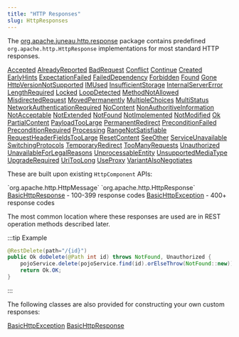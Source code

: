 ```yaml
---
title: "HTTP Responses"
slug: HttpResponses
---
```


The <a href="/site/apidocs/org/apache/juneau/http/response/package-summary.html" target="_blank">org.apache.juneau.http.response</a> package contains predefined
`org.apache.http.HttpResponse` implementations for most standard HTTP responses.

<tree>
<node-0><javac-class><a href="/site/apidocs/org/apache/juneau/http/response/Accepted.html" target="_blank">Accepted</a></javac-class> <javac-class><a href="/site/apidocs/org/apache/juneau/http/response/AlreadyReported.html" target="_blank">AlreadyReported</a></javac-class> <javac-class><a href="/site/apidocs/org/apache/juneau/http/response/BadRequest.html" target="_blank">BadRequest</a></javac-class> <javac-class><a href="/site/apidocs/org/apache/juneau/http/response/Conflict.html" target="_blank">Conflict</a></javac-class> <javac-class><a href="/site/apidocs/org/apache/juneau/http/response/Continue.html" target="_blank">Continue</a></javac-class> <javac-class><a href="/site/apidocs/org/apache/juneau/http/response/Created.html" target="_blank">Created</a></javac-class> <javac-class><a href="/site/apidocs/org/apache/juneau/http/response/EarlyHints.html" target="_blank">EarlyHints</a></javac-class> <javac-class><a href="/site/apidocs/org/apache/juneau/http/response/ExpectationFailed.html" target="_blank">ExpectationFailed</a></javac-class> <javac-class><a href="/site/apidocs/org/apache/juneau/http/response/FailedDependency.html" target="_blank">FailedDependency</a></javac-class> <javac-class><a href="/site/apidocs/org/apache/juneau/http/response/Forbidden.html" target="_blank">Forbidden</a></javac-class> <javac-class><a href="/site/apidocs/org/apache/juneau/http/response/Found.html" target="_blank">Found</a></javac-class> <javac-class><a href="/site/apidocs/org/apache/juneau/http/response/Gone.html" target="_blank">Gone</a></javac-class> <javac-class><a href="/site/apidocs/org/apache/juneau/http/response/HttpVersionNotSupported.html" target="_blank">HttpVersionNotSupported</a></javac-class> <javac-class><a href="/site/apidocs/org/apache/juneau/http/response/IMUsed.html" target="_blank">IMUsed</a></javac-class> <javac-class><a href="/site/apidocs/org/apache/juneau/http/response/InsufficientStorage.html" target="_blank">InsufficientStorage</a></javac-class> <javac-class><a href="/site/apidocs/org/apache/juneau/http/response/InternalServerError.html" target="_blank">InternalServerError</a></javac-class> <javac-class><a href="/site/apidocs/org/apache/juneau/http/response/LengthRequired.html" target="_blank">LengthRequired</a></javac-class> <javac-class><a href="/site/apidocs/org/apache/juneau/http/response/Locked.html" target="_blank">Locked</a></javac-class> <javac-class><a href="/site/apidocs/org/apache/juneau/http/response/LoopDetected.html" target="_blank">LoopDetected</a></javac-class> <javac-class><a href="/site/apidocs/org/apache/juneau/http/response/MethodNotAllowed.html" target="_blank">MethodNotAllowed</a></javac-class> <javac-class><a href="/site/apidocs/org/apache/juneau/http/response/MisdirectedRequest.html" target="_blank">MisdirectedRequest</a></javac-class> <javac-class><a href="/site/apidocs/org/apache/juneau/http/response/MovedPermanently.html" target="_blank">MovedPermanently</a></javac-class> <javac-class><a href="/site/apidocs/org/apache/juneau/http/response/MultipleChoices.html" target="_blank">MultipleChoices</a></javac-class> <javac-class><a href="/site/apidocs/org/apache/juneau/http/response/MultiStatus.html" target="_blank">MultiStatus</a></javac-class> <javac-class><a href="/site/apidocs/org/apache/juneau/http/response/NetworkAuthenticationRequired.html" target="_blank">NetworkAuthenticationRequired</a></javac-class> <javac-class><a href="/site/apidocs/org/apache/juneau/http/response/NoContent.html" target="_blank">NoContent</a></javac-class> <javac-class><a href="/site/apidocs/org/apache/juneau/http/response/NonAuthoritiveInformation.html" target="_blank">NonAuthoritiveInformation</a></javac-class> <javac-class><a href="/site/apidocs/org/apache/juneau/http/response/NotAcceptable.html" target="_blank">NotAcceptable</a></javac-class> <javac-class><a href="/site/apidocs/org/apache/juneau/http/response/NotExtended.html" target="_blank">NotExtended</a></javac-class> <javac-class><a href="/site/apidocs/org/apache/juneau/http/response/NotFound.html" target="_blank">NotFound</a></javac-class> <javac-class><a href="/site/apidocs/org/apache/juneau/http/response/NotImplemented.html" target="_blank">NotImplemented</a></javac-class> <javac-class><a href="/site/apidocs/org/apache/juneau/http/response/NotModified.html" target="_blank">NotModified</a></javac-class> <javac-class><a href="/site/apidocs/org/apache/juneau/http/response/Ok.html" target="_blank">Ok</a></javac-class> <javac-class><a href="/site/apidocs/org/apache/juneau/http/response/PartialContent.html" target="_blank">PartialContent</a></javac-class> <javac-class><a href="/site/apidocs/org/apache/juneau/http/response/PayloadTooLarge.html" target="_blank">PayloadTooLarge</a></javac-class> <javac-class><a href="/site/apidocs/org/apache/juneau/http/response/PermanentRedirect.html" target="_blank">PermanentRedirect</a></javac-class> <javac-class><a href="/site/apidocs/org/apache/juneau/http/response/PreconditionFailed.html" target="_blank">PreconditionFailed</a></javac-class> <javac-class><a href="/site/apidocs/org/apache/juneau/http/response/PreconditionRequired.html" target="_blank">PreconditionRequired</a></javac-class> <javac-class><a href="/site/apidocs/org/apache/juneau/http/response/Processing.html" target="_blank">Processing</a></javac-class> <javac-class><a href="/site/apidocs/org/apache/juneau/http/response/RangeNotSatisfiable.html" target="_blank">RangeNotSatisfiable</a></javac-class> <javac-class><a href="/site/apidocs/org/apache/juneau/http/response/RequestHeaderFieldsTooLarge.html" target="_blank">RequestHeaderFieldsTooLarge</a></javac-class> <javac-class><a href="/site/apidocs/org/apache/juneau/http/response/ResetContent.html" target="_blank">ResetContent</a></javac-class> <javac-class><a href="/site/apidocs/org/apache/juneau/http/response/SeeOther.html" target="_blank">SeeOther</a></javac-class> <javac-class><a href="/site/apidocs/org/apache/juneau/http/response/ServiceUnavailable.html" target="_blank">ServiceUnavailable</a></javac-class> <javac-class><a href="/site/apidocs/org/apache/juneau/http/response/SwitchingProtocols.html" target="_blank">SwitchingProtocols</a></javac-class> <javac-class><a href="/site/apidocs/org/apache/juneau/http/response/TemporaryRedirect.html" target="_blank">TemporaryRedirect</a></javac-class> <javac-class><a href="/site/apidocs/org/apache/juneau/http/response/TooManyRequests.html" target="_blank">TooManyRequests</a></javac-class> <javac-class><a href="/site/apidocs/org/apache/juneau/http/response/Unauthorized.html" target="_blank">Unauthorized</a></javac-class> <javac-class><a href="/site/apidocs/org/apache/juneau/http/response/UnavailableForLegalReasons.html" target="_blank">UnavailableForLegalReasons</a></javac-class> <javac-class><a href="/site/apidocs/org/apache/juneau/http/response/UnprocessableEntity.html" target="_blank">UnprocessableEntity</a></javac-class> <javac-class><a href="/site/apidocs/org/apache/juneau/http/response/UnsupportedMediaType.html" target="_blank">UnsupportedMediaType</a></javac-class> <javac-class><a href="/site/apidocs/org/apache/juneau/http/response/UpgradeRequired.html" target="_blank">UpgradeRequired</a></javac-class> <javac-class><a href="/site/apidocs/org/apache/juneau/http/response/UriTooLong.html" target="_blank">UriTooLong</a></javac-class> <javac-class><a href="/site/apidocs/org/apache/juneau/http/response/UseProxy.html" target="_blank">UseProxy</a></javac-class> <javac-class><a href="/site/apidocs/org/apache/juneau/http/response/VariantAlsoNegotiates.html" target="_blank">VariantAlsoNegotiates</a></javac-class></node-0>
</tree>

These are built upon existing `HttpComponent` APIs:

<tree>
<node-0><java-interface>`org.apache.http.HttpMessage`</java-interface></node-0>
<node-1><java-interface>`org.apache.http.HttpResponse`</java-interface></node-1>
<node-2><java-class><a href="/site/apidocs/org/apache/juneau/http/response/BasicHttpResponse.html" target="_blank">BasicHttpResponse</a></java-class> - 100-399 response codes</node-2>
<node-2><java-class><a href="/site/apidocs/org/apache/juneau/http/response/BasicHttpException.html" target="_blank">BasicHttpException</a></java-class> - 400+ response codes</node-2>
</tree>

The most common location where these responses are used are in REST operation methods described later.

:::tip Example
```java
@RestDelete(path="/{id}")
public Ok doDelete(@Path int id) throws NotFound, Unauthorized {
    pojoService.delete(pojoService.find(id).orElseThrow(NotFound::new));
    return Ok.OK;
}
```
:::

The following classes are also provided for constructing your own custom responses:

<tree>
<node-0><java-class><a href="/site/apidocs/org/apache/juneau/http/response/BasicHttpException.html" target="_blank">BasicHttpException</a></java-class></node-0>
<node-0><java-class><a href="/site/apidocs/org/apache/juneau/http/response/BasicHttpResponse.html" target="_blank">BasicHttpResponse</a></java-class></node-0>
</tree>
